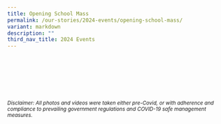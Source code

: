 ```yaml
---
title: Opening School Mass
permalink: /our-stories/2024-events/opening-school-mass/
variant: markdown
description: ""
third_nav_title: 2024 Events
---
```




<br><br><br><br><br><br>
<sup>_Disclaimer: All photos and videos were taken either pre-Covid, or with adherence and compliance to prevailing government regulations and COVID-19 safe management measures._</sup>